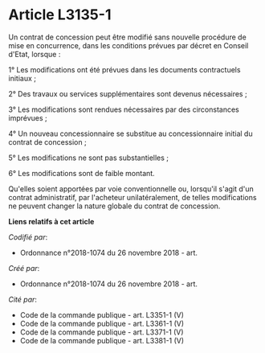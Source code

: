 # Article L3135-1

Un contrat de concession peut être modifié sans nouvelle procédure de mise en concurrence, dans les conditions prévues par
décret en Conseil d'Etat, lorsque :

1° Les modifications ont été prévues dans les documents contractuels initiaux ;

2° Des travaux ou services supplémentaires sont devenus nécessaires ;

3° Les modifications sont rendues nécessaires par des circonstances imprévues ;

4° Un nouveau concessionnaire se substitue au concessionnaire initial du contrat de concession ;

5° Les modifications ne sont pas substantielles ;

6° Les modifications sont de faible montant.

Qu'elles soient apportées par voie conventionnelle ou, lorsqu'il s'agit d'un contrat administratif, par l'acheteur
unilatéralement, de telles modifications ne peuvent changer la nature globale du contrat de concession.

**Liens relatifs à cet article**

_Codifié par_:

  - Ordonnance n°2018-1074 du 26 novembre 2018 - art.

_Créé par_:

  - Ordonnance n°2018-1074 du 26 novembre 2018 - art.

_Cité par_:

  - Code de la commande publique - art. L3351-1 (V)
  - Code de la commande publique - art. L3361-1 (V)
  - Code de la commande publique - art. L3371-1 (V)
  - Code de la commande publique - art. L3381-1 (V)
